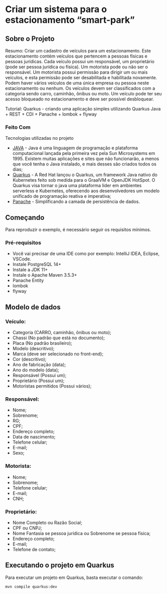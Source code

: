 # Criar um sistema para o estacionamento “smart-park” 


<!-- ABOUT THE PROJECT -->

## Sobre o Projeto

Resumo: Criar um cadastro de veículos para um estacionamento. Este estacionamento contém veículos que pertencem a pessoas físicas e pessoas jurídicas. Cada veículo possui um responsável, um proprietário (pode ser pessoa jurídica ou física). Um motorista pode ou não ser o responsável. Um motorista possui permissão para dirigir um ou mais veículos, e esta permissão pode ser desabilitada e habilitada novamente. Podem haver vários veículos de uma única empresa ou pessoa  neste estacionamento ou nenhum. Os veículos devem ser classificados com a categoria sendo carro, caminhão, ônibus ou moto. Um veículo pode ter seu acesso bloqueado no estacionamento e deve ser possível desbloquear.


Tutorial: Quarkus - criando uma aplicação simples utilizando Quarkus Java + REST + CDI + Panache + lombok + flyway

### Feito Com

Tecnologias utilizadas no projeto

- [JAVA](https://www.java.com/pt_BR/download/) - Java é uma linguagem de programação e plataforma computacional lançada pela primeira vez pela Sun Microsystems em 1995. Existem muitas aplicações e sites que não funcionarão, a menos que você tenha o Java instalado, e mais desses são criados todos os dias;
- [Quarkus](https://quarkus.io/) - A Red Hat lançou o Quarkus, um framework Java nativo do Kubernetes feito sob medida para o GraalVM e OpenJDK HotSpot. O Quarkus visa tornar o java uma plataforma líder em ambientes serverless e Kubernetes, oferecendo aos desenvolvedores um modelo unificado de programação reativa e imperativa;
- [Panache](https://quarkus.io/guides/hibernate-orm-panache) - Simplificando a camada de persistência de dados.

<!-- GETTING STARTED -->

## Começando

Para reproduzir o exemplo, é necessário seguir os requisitos mínimos.

### Pré-requisitos

 - Você vai precisar de uma IDE como por exemplo: IntelliJ IDEA, Eclipse, VSCode.
 - Instale PostgreSQL 14+
 - Instale a JDK 11+
 - Instale o Apache Maven 3.5.3+ 
 - Panache Entity
 - lombok
 - flyway



## Modelo de dados

### Veículo:
* Categoria (CARRO, caminhão, ônibus ou moto);
* Chassi (No padrão que está no documento);
* Placa (No padrão brasileiro);
* Modelo (descritivo);
* Marca (deve ser selecionado no front-end);
* Cor (descritivo);
* Ano de fabricação (data);
* Ano do modelo (data);
* Responsável (Possui um);
* Proprietário (Possui um);
* Motoristas permitidos (Possui vários);

### Responsável:
* Nome;
* Sobrenome;
* RG;
* CPF;
* Endereço completo;
* Data de nascimento;
* Telefone celular;
* E-mail;
* Sexo;

### Motorista:
* Nome;
* Sobrenome;
* Telefone celular;
* E-mail;
* CNH;

### Proprietário:
* Nome Completo ou Razão Social;
* CPF ou CNPJ;
* Nome Fantasia se pessoa jurídica ou Sobrenome se pessoa física;
* Endereço completo;
* E-mail;
* Telefone de contato;


## Executando o projeto em Quarkus

Para executar um projeto em Quarkus, basta executar o comando: 
```sh
mvn compile quarkus:dev
```
	
